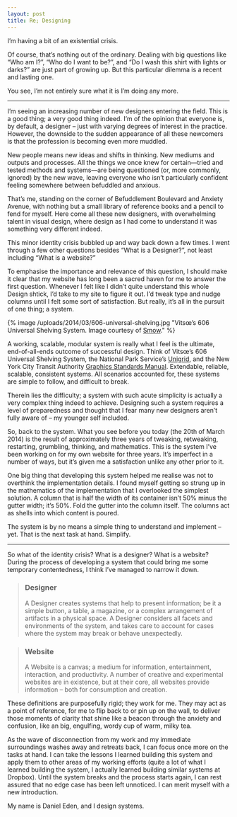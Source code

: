 ```yaml
---
layout: post
title: Re; Designing
---
```


I’m having a bit of an existential crisis.

Of course, that’s nothing out of the ordinary. Dealing with big questions like “Who am I?”, “Who do I want to be?”, and “Do I wash this shirt with lights or darks?” are just part of growing up. But this particular dilemma is a recent and lasting one.

You see, I’m not entirely sure what it is I’m doing any more.

* * *

I’m seeing an increasing number of new designers entering the field. This is a good thing; a very good thing indeed. I’m of the opinion that everyone is, by default, a designer – just with varying degrees of interest in the practice. However, the downside to the sudden appearance of all these newcomers is that the profession is becoming even more muddled.

New people means new ideas and shifts in thinking. New mediums and outputs and processes. All the things we once knew for certain—tried and tested methods and systems—are being questioned (or, more commonly, ignored) by the new wave, leaving everyone who isn’t particularly confident feeling somewhere between befuddled and anxious.

That’s me, standing on the corner of Befuddlement Boulevard and Anxiety Avenue, with nothing but a small library of reference books and a pencil to fend for myself. Here come all these new designers, with overwhelming talent in visual design, where design as I had come to understand it was something very different indeed.

This minor identity crisis bubbled up and way back down a few times. I went through a few other questions besides “What is a Designer?”, not least including “What is a website?”

To emphasise the importance and relevance of this question, I should make it clear that my website has long been a sacred haven for me to answer the first question. Whenever I felt like I didn’t quite understand this whole Design shtick, I’d take to my site to figure it out. I’d tweak type and nudge columns until I felt some sort of satisfaction. But really, it’s all in the pursuit of one thing; a system.

{% image /uploads/2014/03/606-universal-shelving.jpg "Vitsœ’s 606 Universal Shelving System. Image courtesy of [Smow](http://www.smow.com/blog/2010/05/smowoffline-dieter-rams-less-and-more/)." %}

A working, scalable, modular system is really what I feel is the ultimate, end-of-all-ends outcome of successful design. Think of Vitsœ’s 606 Universal Shelving System, the National Park Service’s [Unigrid](http://npshistory.com/brochures/unigrid/index.htm), and the New York City Transit Authority [Graphics Standards Manual](http://thestandardsmanual.com/). Extendable, reliable, scalable, consistent systems. All scenarios accounted for, these systems are simple to follow, and difficult to break.

Therein lies the difficulty; a system with such acute simplicity is actually a very complex thing indeed to achieve. Designing such a system requires a level of preparedness and thought that I fear many new designers aren’t fully aware of – my younger self included.

</div>

<div class="grid__col--1-of-2 grid__col--demo"><div></div></div>
<div class="grid__col--1-of-2 grid__col--demo"><div></div></div>

<div class="grid__col--1-of-6 grid__col--demo"><div></div></div>
<div class="grid__col--1-of-6 grid__col--demo"><div></div></div>
<div class="grid__col--1-of-6 grid__col--demo"><div></div></div>
<div class="grid__col--1-of-6 grid__col--demo"><div></div></div>
<div class="grid__col--1-of-6 grid__col--demo"><div></div></div>
<div class="grid__col--1-of-6 grid__col--demo"><div></div></div>

<div class="grid__col--1-of-4 grid__col--demo"><div></div></div>
<div class="grid__col--1-of-4 grid__col--demo"><div></div></div>
<div class="grid__col--1-of-4 grid__col--demo"><div></div></div>
<div class="grid__col--1-of-4 grid__col--demo"><div></div></div>

<div class="grid__col--1-of-3 grid__col--demo"><div></div></div>
<div class="grid__col--1-of-3 grid__col--demo"><div></div></div>
<div class="grid__col--1-of-3 grid__col--demo"><div></div></div>

<div class="grid__col--1-of-5 grid__col--demo"><div></div></div>
<div class="grid__col--1-of-5 grid__col--demo"><div></div></div>
<div class="grid__col--1-of-5 grid__col--demo"><div></div></div>
<div class="grid__col--1-of-5 grid__col--demo"><div></div></div>
<div class="grid__col--1-of-5 grid__col--demo"><div></div></div>

<div class="grid__col--1-of-6 grid__col--demo"><div></div></div>
<div class="grid__col--2-of-3 grid__col--demo"><div></div></div>
<div class="grid__col--1-of-6 grid__col--demo"><div></div></div>

<div class="grid__col--4-of-6 grid__col--centered">

So, back to the system. What you see before you today (the 20th of March 2014) is the result of approximately three years of tweaking, retweaking, restarting, grumbling, thinking, and mathematics. This is the system I’ve been working on for my own website for three years. It’s imperfect in a number of ways, but it’s given me a satisfaction unlike any other prior to it.

One big thing that developing this system helped me realise was not to overthink the implementation details. I found myself getting so strung up in the mathematics of the implementation that I overlooked the simplest solution. A column that is half the width of its container isn’t 50% minus the gutter width; it’s 50%. Fold the gutter into the column itself. The columns act as shells into which content is poured.

The system is by no means a simple thing to understand and implement – yet. That is the next task at hand. Simplify.

* * *

So what of the identity crisis? What is a designer? What is a website? During the process of developing a system that could bring me some temporary contentedness, I think I’ve managed to narrow it down.

> ### Designer
> A Designer creates systems that help to present information; be it a simple button, a table, a magazine, or a complex arrangement of artifacts in a physical space. A Designer considers all facets and environments of the system, and takes care to account for cases where the system may break or behave unexpectedly.

> ### Website
> A Website is a canvas; a medium for information, entertainment, interaction, and productivity. A number of creative and experimental websites are in existence, but at their core, all websites provide information – both for consumption and creation.

These definitions are purposefully rigid; they work for me. They may act as a point of reference, for me to flip back to or pin up on the wall, to deliver those moments of clarity that shine like a beacon through the anxiety and confusion, like an big, engulfing, wordy cup of warm, milky tea.

As the wave of disconnection from my work and my immediate surroundings washes away and retreats back, I can focus once more on the tasks at hand. I can take the lessons I learned building this system and apply them to other areas of my working efforts (quite a lot of what I learned building the system, I actually learned building similar systems at Dropbox). Until the system breaks and the process starts again, I can rest assured that no edge case has been left unnoticed. I can merit myself with a new introduction.

My name is Daniel Eden, and I design systems.
